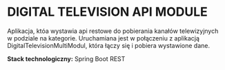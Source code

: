 # DIGITAL TELEVISION API MODULE 


Aplikacja, któa wystawia api restowe do pobierania kanałów telewizyjnych w podziale na kategorie.
Uruchamiana jest w połączeniu z aplikacją DigitalTelevisionMultiModul, która łączy się i pobiera wystawione dane.


<b>Stack technologiczny:</b> Spring Boot REST
